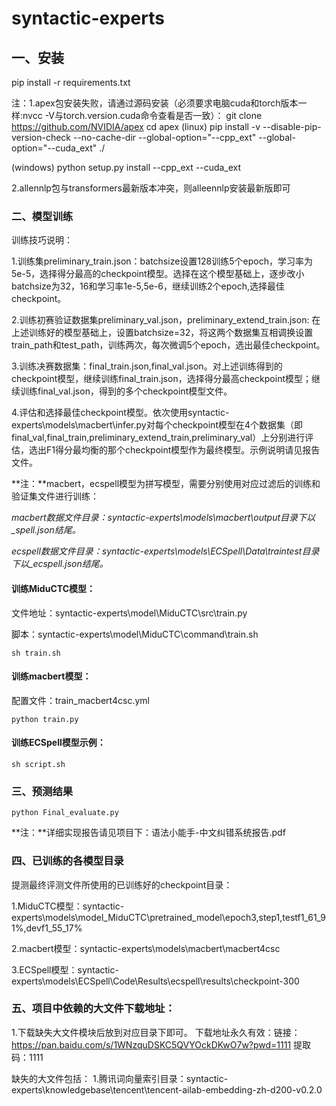 # syntactic-experts
## 一、安装
pip install -r requirements.txt

注：1.apex包安装失败，请通过源码安装（必须要求电脑cuda和torch版本一样:nvcc -V与torch.version.cuda命令查看是否一致）：
git clone https://github.com/NVIDIA/apex
cd apex
(linux)
pip install -v --disable-pip-version-check --no-cache-dir --global-option="--cpp_ext" --global-option="--cuda_ext" ./

(windows)
python setup.py install --cpp_ext --cuda_ext

2.allennlp包与transformers最新版本冲突，则alleennlp安装最新版即可
### 二、模型训练
训练技巧说明：

1.训练集preliminary_train.json：batchsize设置128训练5个epoch，学习率为5e-5，选择得分最高的checkpoint模型。选择在这个模型基础上，逐步改小batchsize为32，16和学习率1e-5,5e-6，继续训练2个epoch,选择最佳checkpoint。

2.训练初赛验证数据集preliminary_val.json，preliminary_extend_train.json: 在上述训练好的模型基础上，设置batchsize=32，将这两个数据集互相调换设置train_path和test_path，训练两次，每次微调5个epoch，选出最佳checkpoint。

3.训练决赛数据集：final_train.json,final_val.json。对上述训练得到的checkpoint模型，继续训练final_train.json，选择得分最高checkpoint模型；继续训练final_val.json，得到的多个checkpoint模型文件。

4.评估和选择最佳checkpoint模型。依次使用syntactic-experts\models\macbert\infer.py对每个checkpoint模型在4个数据集（即final_val,final_train,preliminary_extend_train,preliminary_val）上分别进行评估，选出F1得分最均衡的那个checkpoint模型作为最终模型。示例说明请见报告文件。

**注：**macbert，ecspell模型为拼写模型，需要分别使用对应过滤后的训练和验证集文件进行训练：

*macbert数据文件目录：syntactic-experts\models\macbert\output目录下以_spell.json结尾。*

*ecspell数据文件目录：syntactic-experts\models\ECSpell\Data\traintest目录下以_ecspell.json结尾。*

#### 训练MiduCTC模型：

文件地址：syntactic-experts\model\MiduCTC\src\train.py

脚本：syntactic-experts\model\MiduCTC\command\train.sh

```
sh train.sh
```

#### 训练macbert模型：
配置文件：train_macbert4csc.yml
```
python train.py
```

#### 训练ECSpell模型示例：
```
sh script.sh
```


### 三、预测结果

```
python Final_evaluate.py
```

**注：**详细实现报告请见项目下：语法小能手-中文纠错系统报告.pdf

### 四、已训练的各模型目录

提测最终评测文件所使用的已训练好的checkpoint目录：

1.MiduCTC模型：syntactic-experts\models\model_MiduCTC\pretrained_model\epoch3,step1,testf1_61_91%,devf1_55_17%

2.macbert模型：syntactic-experts\models\macbert\macbert4csc

3.ECSpell模型：syntactic-experts\models\ECSpell\Code\Results\ecspell\results\checkpoint-300

### 五、项目中依赖的大文件下载地址：
1.下载缺失大文件模块后放到对应目录下即可。
下载地址永久有效：链接：https://pan.baidu.com/s/1WNzquDSKC5QVYOckDKwO7w?pwd=1111 提取码：1111 

缺失的大文件包括：
1.腾讯词向量索引目录：syntactic-experts\knowledgebase\tencent\tencent-ailab-embedding-zh-d200-v0.2.0

